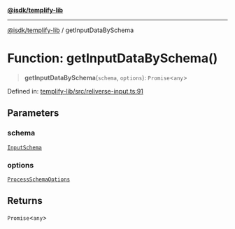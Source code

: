 [**@isdk/templify-lib**](../README.md)

***

[@isdk/templify-lib](../globals.md) / getInputDataBySchema

# Function: getInputDataBySchema()

> **getInputDataBySchema**(`schema`, `options`): `Promise`\<`any`\>

Defined in: [templify-lib/src/reliverse-input.ts:91](https://github.com/isdk/templify-lib.js/blob/2074257ae84556236345f69e1a42173a287cae3a/src/reliverse-input.ts#L91)

## Parameters

### schema

[`InputSchema`](../interfaces/InputSchema.md)

### options

[`ProcessSchemaOptions`](../interfaces/ProcessSchemaOptions.md)

## Returns

`Promise`\<`any`\>
